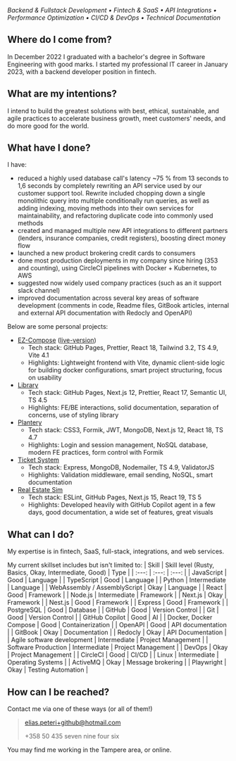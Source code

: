 _Backend & Fullstack Development • Fintech & SaaS • API Integrations • Performance Optimization • CI/CD & DevOps • Technical Documentation_

## Where do I come from?

In December 2022 I graduated with a bachelor's degree in Software Engineering with good marks. I started my professional IT career in January 2023, with a backend developer position in fintech.

## What are my intentions?

I intend to build the greatest solutions with best, ethical, sustainable, and agile practices to accelerate business growth, meet customers' needs, and do more good for the world.

## What have I done?

I have:
- reduced a highly used database call's latency ~75 % from 13 seconds to 1,6 seconds by completely rewriting an API service used by our customer support tool. Rewrite included chopping down a single monolithic query into multiple conditionally run queries, as well as adding indexing, moving methods into their own services for maintainability, and refactoring duplicate code into commonly used methods
- created and managed multiple new API integrations to different partners (lenders, insurance companies, credit registers), boosting direct money flow
- launched a new product brokering credit cards to consumers
- done most production deployments in my company since hiring (353 and counting), using CircleCI pipelines with Docker + Kubernetes, to AWS
- suggested now widely used company practices (such as an it support slack channel)
- improved documentation across several key areas of software development (comments in code, Readme files, GitBook articles, internal and external API documentation with Redocly and OpenAPI)


Below are some personal projects:
- [EZ-Compose](https://github.com/eliaspeteri/docker-boilerplate) ([live-version](https://eliaspeteri.github.io/docker-boilerplate/))
  - Tech stack: GitHub Pages, Prettier, React 18, Tailwind 3.2, TS 4.9, Vite 4.1
  - Highlights: Lightweight frontend with Vite, dynamic client-side logic for building docker configurations, smart project structuring, focus on usability
- [Library](https://github.com/eliaspeteri/library)
  - Tech stack:  GitHub Pages, Next.js 12, Prettier, React 17, Semantic UI, TS 4.5
  - Highlights: FE/BE interactions, solid documentation, separation of concerns, use of styling library
- [Plantery](https://github.com/eliaspeteri/plantery)
  - Tech stack: CSS3, Formik, JWT, MongoDB, Next.js 12, React 18, TS 4.7
  - Highlights: Login and session management, NoSQL database, modern FE practices, form control with Formik
- [Ticket System](https://github.com/eliaspeteri/customer-support-backend)
  - Tech stack: Express, MongoDB, Nodemailer, TS 4.9, ValidatorJS
  - Highlights: Validation middleware, email sending, NoSQL, smart documentation
- [Real Estate Sim](https://github.com/eliaspeteri/real-estate-sim)
  - Tech stack: ESLint, GitHub Pages, Next.js 15, React 19, TS 5
  - Highlights: Developed heavily with GitHub Copilot agent in a few days, good documentation, a wide set of features, great visuals
 
## What can I do?

My expertise is in fintech, SaaS, full-stack, integrations, and web services.

My current skillset includes but isn't limited to:
| Skill | Skill level (Rusty, Basics, Okay, Intermediate, Good) | Type |
| :---: | :---: | :---: |
| JavaScript | Good | Language |
| TypeScript | Good | Language |
| Python | Intermediate | Language |
| WebAssembly / AssemblyScript | Okay | Language |
| React | Good | Framework |
| Node.js | Intermediate | Framework |
| Next.js | Okay | Framework |
| Nest.js | Good | Framework |
| Express | Good | Framework |
| PostgreSQL | Good | Database |
| GitHub | Good | Version Control |
| Git | Good | Version Control |
| GitHub Copilot | Good | AI |
| Docker, Docker Compose | Good | Containerization |
| OpenAPI | Good | API documentation |
| GitBook | Okay | Documentation |
| Redocly | Okay | API Documentation |
| Agile software development | Intermediate | Project Management |
| Software Production | Intermediate | Project Management |
| DevOps | Okay | Project Management |
| CircleCI | Good | CI/CD |
| Linux | Intermediate | Operating Systems |
| ActiveMQ | Okay | Message brokering |
| Playwright | Okay | Testing Automation |

 
## How can I be reached?

Contact me via one of these ways (or all of them!)

> elias.peteri+github@hotmail.com
> 
> +358 50 435 seven nine four six

You may find me working in the Tampere area, or online.

